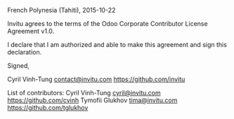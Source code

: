 French Polynesia (Tahiti), 2015-10-22

Invitu agrees to the terms of the Odoo Corporate Contributor License
Agreement v1.0.

I declare that I am authorized and able to make this agreement and sign this
declaration.

Signed,

Cyril Vinh-Tung contact@invitu.com https://github.com/invitu

List of contributors:
Cyril Vinh-Tung cyril@invitu.com https://github.com/cvinh
Tymofii Glukhov tima@invitu.com https://github.com/tglukhov


